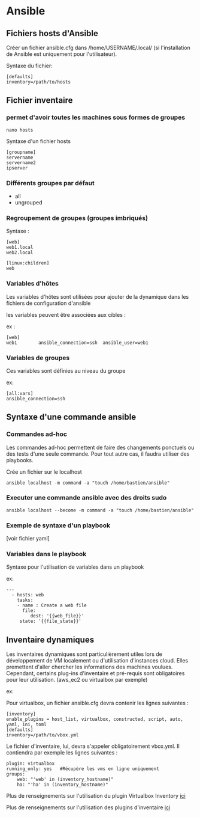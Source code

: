 

# Ansible

## Fichiers hosts d'Ansible

Créer un fichier ansible.cfg dans /home/USERNAME/.local/ (si l'installation de Ansible est uniquement pour l'utilisateur).

Syntaxe du fichier:

	[defaults]
	inventory=/path/to/hosts 

## Fichier inventaire 

### permet d'avoir toutes les machines sous formes de groupes  

```nano hosts```

Syntaxe d'un fichier hosts

	[groupname] 
	servername
	servername2
	ipserver

### Différents groupes par défaut

- all
- ungrouped

### Regroupement de groupes (groupes imbriqués)

Syntaxe : 

	[web]
	web1.local
	web2.local
			
	[linux:children]
	web

### Variables d'hôtes

Les variables d'hôtes sont utilisées pour ajouter de la dynamique dans les fichiers de configuration d'ansible

les variables peuvent être associées aux cibles : 

ex : 

	[web]
	web1		ansible_connection=ssh	ansible_user=web1 

 ### Variables de groupes

 Ces variables sont définies au niveau du groupe

ex:

	[all:vars]
	ansible_connection=ssh
 

## Syntaxe d'une commande ansible 

### Commandes ad-hoc 

Les commandes ad-hoc permettent de faire des changements ponctuels ou des tests d'une seule commande. Pour tout autre cas, il faudra utiliser des playbooks.

Crée un fichier sur le localhost

```ansible localhost -m command -a "touch /home/bastien/ansible" ```

### Executer une commande ansible avec des droits sudo

```ansible localhost --become -m command -a "touch /home/bastien/ansible" ``` 

### Exemple de syntaxe d'un playbook

[voir fichier yaml]

### Variables dans le playbook

Syntaxe pour l'utilisation de variables dans un playbook

ex:

	---
 	  - hosts: web
        tasks:
	    - name : Create a web file
          file:
	         dest: '{{web_file}}'
	  	 state: '{{file_state}}'

 
## Inventaire dynamiques

Les inventaires dynamiques sont particulièrement utiles lors de développement de VM localement ou d'utilisation d'instances cloud. Elles premettent d'aller chercher les informations des machines voulues.
Cependant, certains plug-ins d'inventaire et pré-requis sont obligatoires pour leur utilisation. (aws_ec2 ou virtualbox par exemple)

ex:

Pour virtualbox, un fichier ansible.cfg devra contenir les lignes suivantes :
	
 	[inventory]
	enable_plugins = host_list, virtualbox, constructed, script, auto, yaml, ini, toml
	[defaults]
 	inventory=/path/to/vbox.yml

Le fichier d'inventaire, lui, devra s'appeler obligatoirement vbox.yml.
Il contiendra par exemple les lignes suivantes :

	plugin: virtualbox
	running_only: yes	#Récupère les vms en ligne uniquement
 	groups:
  	    web: "'web' in (inventory_hostname)"
 	    ha: "'ha' in (inventory_hostname)"


Plus de renseignements sur l'utilisation du plugin Virtualbox Inventory [ici](https://docs.ansible.com/ansible/latest/collections/community/general/virtualbox_inventory.html)

 Plus de renseignements sur l'utilisation des plugins d'inventaire [ici](https://docs.ansible.com/ansible/latest/plugins/inventory.html#using-inventory-plugins) 
